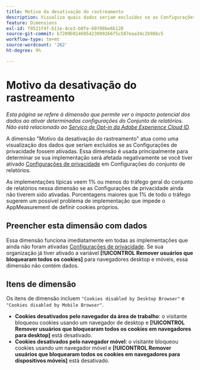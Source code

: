 ```yaml
---
title: Motivo da desativação do rastreamento
description: Visualiza quais dados seriam excluídos se as Configurações de privacidade fossem ativadas.
feature: Dimensions
exl-id: f0521f4f-b11e-4ce3-b0fe-60788be6b120
source-git-commit: b7209b914695423099266f5c507eaa34c2b98bc5
workflow-type: tm+mt
source-wordcount: '262'
ht-degree: 9%

---
```


# Motivo da desativação do rastreamento

*Esta página se refere à dimensão que permite ver o impacto potencial dos dados ao ativar determinadas configurações do Conjunto de relatórios. Não está relacionado ao [Serviço de Opt-in da Adobe Experience Cloud ID](https://experienceleague.adobe.com/docs/id-service/using/implementation/opt-in-service/optin-overview.html?lang=pt-BR).*

A dimensão &quot;Motivo da desativação do rastreamento&quot; atua como uma visualização dos dados que seriam excluídos se as Configurações de privacidade fossem ativadas. Essa dimensão é usada principalmente para determinar se sua implementação será afetada negativamente se você tiver ativado [Configurações de privacidade](https://experienceleague.adobe.com/docs/core-services/interface/administration/ec-cookies/browser-cookie-settings.html) em Configurações do conjunto de relatórios.

As implementações típicas veem 1% ou menos do tráfego geral do conjunto de relatórios nessa dimensão se as Configurações de privacidade ainda não tiverem sido ativadas. Porcentagens maiores que 1% de todo o tráfego sugerem um possível problema de implementação que impede o AppMeasurement de definir cookies próprios.

## Preencher esta dimensão com dados

Essa dimensão funciona imediatamente em todas as implementações que ainda não foram ativadas [Configurações de privacidade](https://experienceleague.adobe.com/docs/core-services/interface/administration/ec-cookies/browser-cookie-settings.html). Se sua organização já tiver ativado a variável **[!UICONTROL Remover usuários que bloquearam todos os cookies]** para navegadores desktop e móveis, essa dimensão não contém dados.

## Itens de dimensão

Os itens de dimensão incluem `"Cookies disabled by Desktop Browser"` e `"Cookies disabled by Mobile Browser"`.

* **Cookies desativados pelo navegador da área de trabalho**: o visitante bloqueou cookies usando um navegador de desktop e **[!UICONTROL Remover usuários que bloquearam todos os cookies em navegadores para desktop]** está desativado.
* **Cookies desativados pelo navegador móvel**: o visitante bloqueou cookies usando um navegador móvel e **[!UICONTROL Remover usuários que bloquearam todos os cookies em navegadores para dispositivos móveis]** está desativado.
